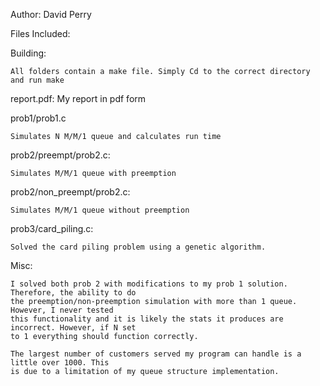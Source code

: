 Author: David Perry

Files Included:

Building:

	All folders contain a make file. Simply Cd to the correct directory
	and run make

report.pdf:
	My report in pdf form

prob1/prob1.c

	Simulates N M/M/1 queue and calculates run time
	

prob2/preempt/prob2.c:

	Simulates M/M/1 queue with preemption


prob2/non_preempt/prob2.c:
	
	Simulates M/M/1 queue without preemption


prob3/card_piling.c:

	Solved the card piling problem using a genetic algorithm.

Misc:

	I solved both prob 2 with modifications to my prob 1 solution. Therefore, the ability to do
	the preemption/non-preemption simulation with more than 1 queue. However, I never tested
	this functionality and it is likely the stats it produces are incorrect. However, if N set
	to 1 everything should function correctly.

	The largest number of customers served my program can handle is a little over 1000. This
	is due to a limitation of my queue structure implementation.
	


